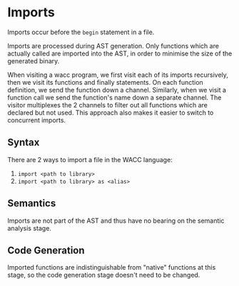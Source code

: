 # Imports

Imports occur before the `begin` statement in a file.

Imports are processed during AST generation. Only functions which are actually called are imported into the AST, in order to minimise the size of the generated binary.

When visiting a wacc program, we first visit each of its imports recursively, then we visit its functions and finally statements. On each function definition, we send the function down a channel. Similarly, when we visit a function call we send the function's name down a separate channel. The visitor multiplexes the 2 channels to filter out all functions which are declared but not used. This approach also makes it easier to switch to concurrent imports.

## Syntax

There are 2 ways to import a file in the WACC language:

1. `import <path to library>`
2. `import <path to library> as <alias>`

## Semantics

Imports are not part of the AST and thus have no bearing on the semantic analysis stage.

## Code Generation

Imported functions are indistinguishable from "native" functions at this stage, so the code generation stage doesn't need to be changed.

